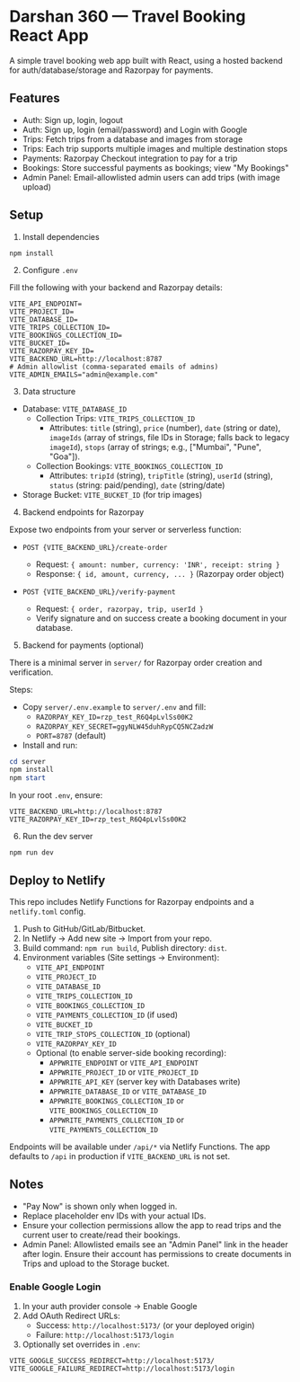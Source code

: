 # Darshan 360 — Travel Booking React App

A simple travel booking web app built with React, using a hosted backend for auth/database/storage and Razorpay for payments.

## Features

- Auth: Sign up, login, logout
- Auth: Sign up, login (email/password) and Login with Google
- Trips: Fetch trips from a database and images from storage
- Trips: Each trip supports multiple images and multiple destination stops
- Payments: Razorpay Checkout integration to pay for a trip
- Bookings: Store successful payments as bookings; view "My Bookings"
 - Admin Panel: Email-allowlisted admin users can add trips (with image upload)

## Setup

1) Install dependencies

```
npm install
```

2) Configure `.env`

Fill the following with your backend and Razorpay details:

```
VITE_API_ENDPOINT=
VITE_PROJECT_ID=
VITE_DATABASE_ID=
VITE_TRIPS_COLLECTION_ID=
VITE_BOOKINGS_COLLECTION_ID=
VITE_BUCKET_ID=
VITE_RAZORPAY_KEY_ID=
VITE_BACKEND_URL=http://localhost:8787
# Admin allowlist (comma-separated emails of admins)
VITE_ADMIN_EMAILS="admin@example.com"
```

3) Data structure

- Database: `VITE_DATABASE_ID`
   - Collection Trips: `VITE_TRIPS_COLLECTION_ID`
      - Attributes: `title` (string), `price` (number), `date` (string or date),
         `imageIds` (array of strings, file IDs in Storage; falls back to legacy `imageId`),
         `stops` (array of strings; e.g., ["Mumbai", "Pune", "Goa"]).
   - Collection Bookings: `VITE_BOOKINGS_COLLECTION_ID`
      - Attributes: `tripId` (string), `tripTitle` (string), `userId` (string), `status` (string: paid/pending), `date` (string/date)
- Storage Bucket: `VITE_BUCKET_ID` (for trip images)

4) Backend endpoints for Razorpay

Expose two endpoints from your server or serverless function:

- `POST {VITE_BACKEND_URL}/create-order`
   - Request: `{ amount: number, currency: 'INR', receipt: string }`
   - Response: `{ id, amount, currency, ... }` (Razorpay order object)

- `POST {VITE_BACKEND_URL}/verify-payment`
   - Request: `{ order, razorpay, trip, userId }`
   - Verify signature and on success create a booking document in your database.

5) Backend for payments (optional)

There is a minimal server in `server/` for Razorpay order creation and verification.

Steps:
- Copy `server/.env.example` to `server/.env` and fill:
   - `RAZORPAY_KEY_ID=rzp_test_R6Q4pLvlSs00K2`
   - `RAZORPAY_KEY_SECRET=ggyNLW45duhRypCQ5NCZadzW`
   - `PORT=8787` (default)
- Install and run:

```powershell
cd server
npm install
npm start
```

In your root `.env`, ensure:

```
VITE_BACKEND_URL=http://localhost:8787
VITE_RAZORPAY_KEY_ID=rzp_test_R6Q4pLvlSs00K2
```

6) Run the dev server

```
npm run dev
```

## Deploy to Netlify

This repo includes Netlify Functions for Razorpay endpoints and a `netlify.toml` config.

1) Push to GitHub/GitLab/Bitbucket.
2) In Netlify → Add new site → Import from your repo.
3) Build command: `npm run build`, Publish directory: `dist`.
4) Environment variables (Site settings → Environment):
    - `VITE_API_ENDPOINT`
    - `VITE_PROJECT_ID`
    - `VITE_DATABASE_ID`
    - `VITE_TRIPS_COLLECTION_ID`
    - `VITE_BOOKINGS_COLLECTION_ID`
    - `VITE_PAYMENTS_COLLECTION_ID` (if used)
    - `VITE_BUCKET_ID`
    - `VITE_TRIP_STOPS_COLLECTION_ID` (optional)
    - `VITE_RAZORPAY_KEY_ID`
    - Optional (to enable server-side booking recording):
       - `APPWRITE_ENDPOINT` or `VITE_API_ENDPOINT`
       - `APPWRITE_PROJECT_ID` or `VITE_PROJECT_ID`
       - `APPWRITE_API_KEY` (server key with Databases write)
       - `APPWRITE_DATABASE_ID` or `VITE_DATABASE_ID`
       - `APPWRITE_BOOKINGS_COLLECTION_ID` or `VITE_BOOKINGS_COLLECTION_ID`
       - `APPWRITE_PAYMENTS_COLLECTION_ID` or `VITE_PAYMENTS_COLLECTION_ID`

Endpoints will be available under `/api/*` via Netlify Functions. The app defaults to `/api` in production if `VITE_BACKEND_URL` is not set.

## Notes

- "Pay Now" is shown only when logged in.
- Replace placeholder env IDs with your actual IDs.
- Ensure your collection permissions allow the app to read trips and the current user to create/read their bookings.
- Admin Panel: Allowlisted emails see an "Admin Panel" link in the header after login. Ensure their account has permissions to create documents in Trips and upload to the Storage bucket.

### Enable Google Login

1. In your auth provider console → Enable Google
2. Add OAuth Redirect URLs:
   - Success: `http://localhost:5173/` (or your deployed origin)
   - Failure: `http://localhost:5173/login`
3. Optionally set overrides in `.env`:

```
VITE_GOOGLE_SUCCESS_REDIRECT=http://localhost:5173/
VITE_GOOGLE_FAILURE_REDIRECT=http://localhost:5173/login
```